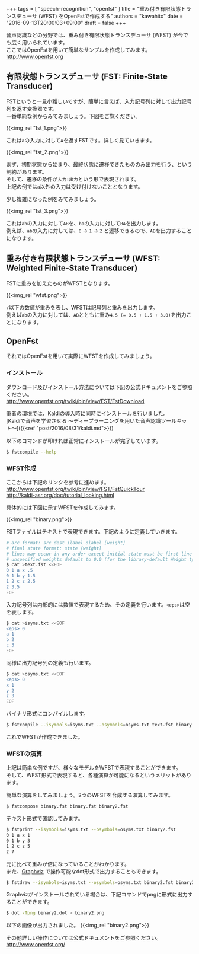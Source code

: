 +++
tags = [
  "speech-recognition",
  "openfst"
]
title = "重み付き有限状態トランスデューサ (WFST) をOpenFstで作成する"
authors = "kawahito"
date = "2016-09-13T20:00:03+09:00"
draft = false
+++

音声認識などの分野では、重み付き有限状態トランスデューサ (WFST) が今でも広く用いられています。  
ここではOpenFstを用いて簡単なサンプルを作成してみます。  
http://www.openfst.org

## 有限状態トランスデューサ (FST: Finite-State Transducer)
FSTというと一見小難しいですが、簡単に言えば、入力記号列に対して出力記号列を返す変換器です。  
一番単純な例からみてみましょう。下図をご覧ください。

{{<img_rel "fst_1.png">}}

これは``a``の入力に対して``A``を返すFSTです。詳しく見ていきます。

{{<img_rel "fst_2.png">}}

まず、初期状態から始まり、最終状態に遷移できたもののみ出力を行う、という制約があります。  
そして、遷移の条件が``入力:出力``という形で表現されます。  
上記の例では``a``以外の入力は受け付けないこととなります。

少し複雑になった例をみてみましょう。

{{<img_rel "fst_3.png">}}

これは``ab``の入力に対して``AB``を、``ba``の入力に対して``BA``を出力します。  
例えば、``ab``の入力に対しては、``0`` &rarr; ``1`` &rarr; ``2`` と遷移できるので、``AB``を出力することになります。

## 重み付き有限状態トランスデューサ (WFST: Weighted Finite-State Transducer)
FSTに重みを加えたものがWFSTとなります。

{{<img_rel "wfst.png">}}

``/``以下の数値が重みを表し、WFSTは記号列と重みを出力します。  
例えば``ab``の入力に対しては、``AB``とともに重み``4.5 (= 0.5 + 1.5 + 3.0)``を出力ことになります。

## OpenFst
それではOpenFstを用いて実際にWFSTを作成してみましょう。

### インストール
ダウンロード及びインストール方法については下記の公式ドキュメントをご参照ください。  
http://www.openfst.org/twiki/bin/view/FST/FstDownload

筆者の環境では、Kaldiの導入時に同時にインストールを行いました。  
[Kaldiで音声を学習させる 〜ディープラーニングを用いた音声認識ツールキット〜]({{<ref "post/2016/08/31/kaldi.md">}})

以下のコマンドが叩ければ正常にインストールが完了しています。
```sh
$ fstcompile --help
```

### WFST作成
ここからは下記のリンクを参考に進めます。  
http://www.openfst.org/twiki/bin/view/FST/FstQuickTour  
http://kaldi-asr.org/doc/tutorial_looking.html

具体的には下図に示すWFSTを作成してみます。

{{<img_rel "binary.png">}}

FSTファイルはテキストで表現できます。下記のように定義していきます。

```sh
# arc format: src dest ilabel olabel [weight]
# final state format: state [weight]
# lines may occur in any order except initial state must be first line
# unspecified weights default to 0.0 (for the library-default Weight type)
$ cat >text.fst <<EOF
0 1 a x .5
0 1 b y 1.5
1 2 c z 2.5
2 3.5
EOF
```

入力記号列は内部的には数値で表現するため、その定義を行います。``<eps>``は空を表します。

```sh
$ cat >isyms.txt <<EOF
<eps> 0
a 1
b 2
c 3
EOF
```

同様に出力記号列の定義も行います。

```sh
$ cat >osyms.txt <<EOF
<eps> 0
x 1
y 2
z 3
EOF
```

バイナリ形式にコンパイルします。
```sh
$ fstcompile --isymbols=isyms.txt --osymbols=osyms.txt text.fst binary.fst
```

これでWFSTが作成できました。

### WFSTの演算
上記は簡単な例ですが、様々なモデルをWFSTで表現することができます。  
そして、WFST形式で表現すると、各種演算が可能になるというメリットがあります。

簡単な演算をしてみましょう。2つのWFSTを合成する演算してみます。

```sh
$ fstcompose binary.fst binary.fst binary2.fst
```

テキスト形式で確認してみます。

```sh
$ fstprint --isymbols=isyms.txt --osymbols=osyms.txt binary2.fst
0 1 a x 1
0 1 b y 3
1 2 c z 5
2 7
```

元に比べて重みが倍になっていることがわかります。  
また、[Graphviz](http://www.graphviz.org) で操作可能なdot形式で出力することもできます。

```sh
$ fstdraw --isymbols=isyms.txt --osymbols=osyms.txt binary2.fst binary2.dot
```

Graphvizがインストールされている場合は、下記コマンドでpngに形式に出力することができます。
```sh
$ dot -Tpng binary2.dot > binary2.png
```

以下の画像が出力されました。
{{<img_rel "binary2.png">}}

その他詳しい操作については公式ドキュメントをご参照ください。  
http://www.openfst.org/

